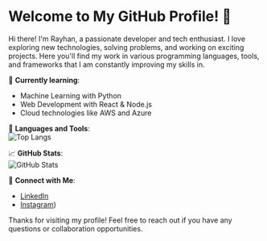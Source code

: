 # Welcome to My GitHub Profile! 👋

Hi there! I'm Rayhan, a passionate developer and tech enthusiast. I love exploring new technologies, solving problems, and working on exciting projects. Here you'll find my work in various programming languages, tools, and frameworks that I am constantly improving my skills in.

🚀 **Currently learning**:  
- Machine Learning with Python  
- Web Development with React & Node.js  
- Cloud technologies like AWS and Azure

🔧 **Languages and Tools**:  
![Top Langs](https://github-readme-stats.vercel.app/api/top-langs/?username=siuuuu78&layout=compact&theme=radical)



📈 **GitHub Stats**:  
![GitHub Stats](https://github-readme-stats.vercel.app/api?username=siuuuu78&show_icons=true&hide_title=true&count_private=true&theme=radical)

🔗 **Connect with Me**:  
- [LinkedIn](https://www.linkedin.com/in/rayhan-rambe-303aba25b/)
- [Instagram](https://www.instagram.com/rayhanatricha/profilecard/?igsh=OWo0Mmk2bTd6eTE3))


Thanks for visiting my profile! Feel free to reach out if you have any questions or collaboration opportunities.
